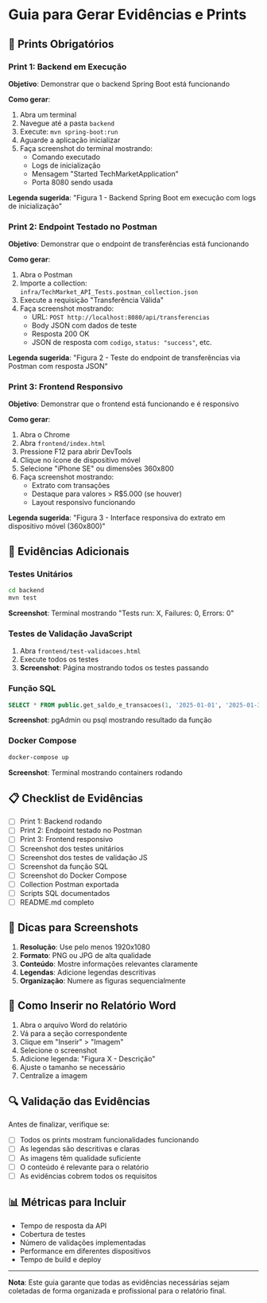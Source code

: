 # Guia para Gerar Evidências e Prints

## 📸 Prints Obrigatórios

### Print 1: Backend em Execução
**Objetivo**: Demonstrar que o backend Spring Boot está funcionando

**Como gerar**:
1. Abra um terminal
2. Navegue até a pasta `backend`
3. Execute: `mvn spring-boot:run`
4. Aguarde a aplicação inicializar
5. Faça screenshot do terminal mostrando:
   - Comando executado
   - Logs de inicialização
   - Mensagem "Started TechMarketApplication"
   - Porta 8080 sendo usada

**Legenda sugerida**: "Figura 1 - Backend Spring Boot em execução com logs de inicialização"

### Print 2: Endpoint Testado no Postman
**Objetivo**: Demonstrar que o endpoint de transferências está funcionando

**Como gerar**:
1. Abra o Postman
2. Importe a collection: `infra/TechMarket_API_Tests.postman_collection.json`
3. Execute a requisição "Transferência Válida"
4. Faça screenshot mostrando:
   - URL: `POST http://localhost:8080/api/transferencias`
   - Body JSON com dados de teste
   - Resposta 200 OK
   - JSON de resposta com `codigo`, `status: "success"`, etc.

**Legenda sugerida**: "Figura 2 - Teste do endpoint de transferências via Postman com resposta JSON"

### Print 3: Frontend Responsivo
**Objetivo**: Demonstrar que o frontend está funcionando e é responsivo

**Como gerar**:
1. Abra o Chrome
2. Abra `frontend/index.html`
3. Pressione F12 para abrir DevTools
4. Clique no ícone de dispositivo móvel
5. Selecione "iPhone SE" ou dimensões 360x800
6. Faça screenshot mostrando:
   - Extrato com transações
   - Destaque para valores > R$5.000 (se houver)
   - Layout responsivo funcionando

**Legenda sugerida**: "Figura 3 - Interface responsiva do extrato em dispositivo móvel (360x800)"

## 🧪 Evidências Adicionais

### Testes Unitários
```bash
cd backend
mvn test
```
**Screenshot**: Terminal mostrando "Tests run: X, Failures: 0, Errors: 0"

### Testes de Validação JavaScript
1. Abra `frontend/test-validacoes.html`
2. Execute todos os testes
3. **Screenshot**: Página mostrando todos os testes passando

### Função SQL
```sql
SELECT * FROM public.get_saldo_e_transacoes(1, '2025-01-01', '2025-01-31');
```
**Screenshot**: pgAdmin ou psql mostrando resultado da função

### Docker Compose
```bash
docker-compose up
```
**Screenshot**: Terminal mostrando containers rodando

## 📋 Checklist de Evidências

- [ ] Print 1: Backend rodando
- [ ] Print 2: Endpoint testado no Postman
- [ ] Print 3: Frontend responsivo
- [ ] Screenshot dos testes unitários
- [ ] Screenshot dos testes de validação JS
- [ ] Screenshot da função SQL
- [ ] Screenshot do Docker Compose
- [ ] Collection Postman exportada
- [ ] Scripts SQL documentados
- [ ] README.md completo

## 🎯 Dicas para Screenshots

1. **Resolução**: Use pelo menos 1920x1080
2. **Formato**: PNG ou JPG de alta qualidade
3. **Conteúdo**: Mostre informações relevantes claramente
4. **Legendas**: Adicione legendas descritivas
5. **Organização**: Numere as figuras sequencialmente

## 📝 Como Inserir no Relatório Word

1. Abra o arquivo Word do relatório
2. Vá para a seção correspondente
3. Clique em "Inserir" > "Imagem"
4. Selecione o screenshot
5. Adicione legenda: "Figura X - Descrição"
6. Ajuste o tamanho se necessário
7. Centralize a imagem

## 🔍 Validação das Evidências

Antes de finalizar, verifique se:

- [ ] Todos os prints mostram funcionalidades funcionando
- [ ] As legendas são descritivas e claras
- [ ] As imagens têm qualidade suficiente
- [ ] O conteúdo é relevante para o relatório
- [ ] As evidências cobrem todos os requisitos

## 📊 Métricas para Incluir

- Tempo de resposta da API
- Cobertura de testes
- Número de validações implementadas
- Performance em diferentes dispositivos
- Tempo de build e deploy

---

**Nota**: Este guia garante que todas as evidências necessárias sejam coletadas de forma organizada e profissional para o relatório final.

